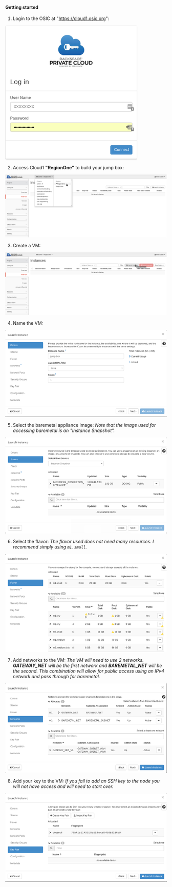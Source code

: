#### Getting started

1. Login to the OSIC at "https://cloud1.osic.org":

  ![OSIC Login](images/create-new-vm-1.png)

2. Access Cloud1 **"RegionOne"** to build your jump box:

  ![Switch to RegionOne](images/create-new-vm-2.png)

3. Create a VM:

  ![Create a VM](images/create-new-vm0.png)

4. Name the VM:

  ![Name VM](images/create-new-vm1.png)

5. Select the baremetal appliance image: *Note that the image used for accessing baremetal is an "Instance Snapshot".*

  ![Image Select](images/create-new-vm2.png)

6. Select the flavor: *The flavor used does not need many resources. I recommend simply using ``m1.small``.*

  ![Flavor Select](images/create-new-vm3.png)

7. Add networks to the VM: *The VM will need to use 2 networks. **GATEWAY\_NET** will be the first network and **BAREMETAL\_NET** will be the second. This combination will allow for public access using an IPv4 network and pass through for baremetal.*

  ![Add Networks](images/create-new-vm4.png)

8. Add your key to the VM: *If you fail to add an SSH key to the node you will not have access and will need to start over.*

  ![Add an SSH key](images/create-new-vm5.png)
